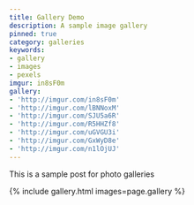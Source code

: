 ```yaml
---
title: Gallery Demo
description: A sample image gallery
pinned: true
category: galleries
keywords:
- gallery
- images
- pexels
imgur: in8sF0m
gallery:
- 'http://imgur.com/in8sF0m'
- 'http://imgur.com/lBNNoxM'
- 'http://imgur.com/SJU5a6R'
- 'http://imgur.com/R5HHZf8'
- 'http://imgur.com/uGVGU3i'
- 'http://imgur.com/GxWyD8e'
- 'http://imgur.com/n1lOjUJ'
---
```

This is a sample post for photo galleries

{% include gallery.html images=page.gallery %}
